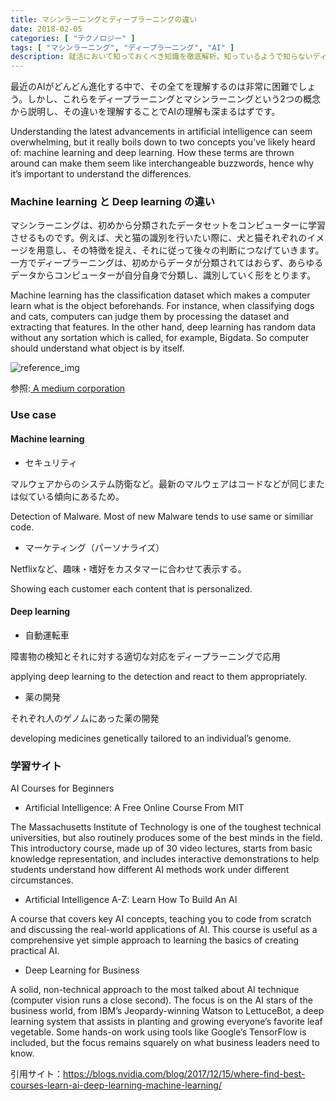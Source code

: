 ```yaml
---
title: マシンラーニングとディープラーニングの違い
date: 2018-02-05
categories: [ "テクノロジー" ]
tags: [ "マシンラーニング", "ディープラーニング", "AI" ]
description: 就活において知っておくべき知識を徹底解析。知っているようで知らないディープラーニングとマシンラーニングの違いを解説。
---
```



最近のAIがどんどん進化する中で、その全てを理解するのは非常に困難でしょう。しかし、これらをディープラーニングとマシンラーニングという2つの概念から説明し、その違いを理解することでAIの理解も深まるはずです。

Understanding the latest advancements in artificial intelligence can seem overwhelming, but it really boils down to two concepts you’ve likely heard of: machine learning and deep learning. How these terms are thrown around can make them seem like interchangeable buzzwords, hence why it’s important to understand the differences. 

### Machine learning と Deep learning の違い

マシンラーニングは、初めから分類されたデータセットをコンピューターに学習させるものです。例えば、犬と猫の識別を行いたい際に、犬と猫それぞれのイメージを用意し、その特徴を捉え、それに従って後々の判断につなげていきます。一方でディープラーニングは、初めからデータが分類されてはおらず、あらゆるデータからコンピューターが自分自身で分類し、識別していく形をとります。

Machine learning has the classification dataset which makes a computer learn what is the object beforehands. For instance, when classifying dogs and cats, computers can judge them by processing the dataset and extracting that features. In the other hand, deep learning has random data without any sortation which is called, for example, Bigdata. So computer should understand what object is by itself. 

<img src="https://cdn-images-1.medium.com/max/800/1*ZX05x1xYgaVoa4Vn2kKS9g.png" alt="reference_img">

参照:<a href="https://medium.com/swlh/ill-tell-you-why-deep-learning-is-so-popular-and-in-demand-5aca72628780"> A medium corporation</img></a>

### Use case

#### Machine learning 

- セキュリティ

マルウェアからのシステム防衛など。最新のマルウェアはコードなどが同じまたは似ている傾向にあるため。

Detection of Malware. Most of new Malware tends to use same or similiar code.

- マーケティング（パーソナライズ）

Netflixなど、趣味・嗜好をカスタマーに合わせて表示する。

Showing each customer each content that is personalized.


#### Deep learning

- 自動運転車

障害物の検知とそれに対する適切な対応をディープラーニングで応用

applying deep learning to the detection and react to them appropriately.

- 薬の開発

それぞれ人のゲノムにあった薬の開発

developing medicines genetically tailored to an individual’s genome.


### 学習サイト

AI Courses for Beginners

- Artificial Intelligence: A Free Online Course From MIT

The Massachusetts Institute of Technology is one of the toughest technical universities, but also routinely produces some of the best minds in the field. This introductory course, made up of 30 video lectures, starts from basic knowledge representation, and includes interactive demonstrations to help students understand how different AI methods work under different circumstances.

- Artificial Intelligence A-Z: Learn How To Build An AI

A course that covers key AI concepts, teaching you to code from scratch and discussing the real-world applications of AI. This course is useful as a comprehensive yet simple approach to learning the basics of creating practical AI.

- Deep Learning for Business

A solid, non-technical approach to the most talked about AI technique (computer vision runs a close second). The focus is on the AI stars of the business world, from IBM’s Jeopardy-winning Watson to LettuceBot, a deep learning system that assists in planting and growing everyone’s favorite leaf vegetable. Some hands-on work using tools like Google’s TensorFlow is included, but the focus remains squarely on what business leaders need to know.

引用サイト：https://blogs.nvidia.com/blog/2017/12/15/where-find-best-courses-learn-ai-deep-learning-machine-learning/